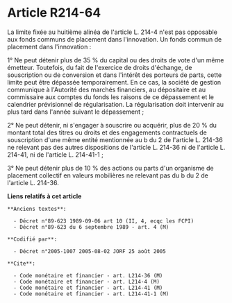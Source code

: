 # Article R214-64

La limite fixée au huitième alinéa de l'article L. 214-4 n'est pas opposable aux fonds communs de placement dans
l'innovation. Un fonds commun de placement dans l'innovation :

1° Ne peut détenir plus de 35 % du capital ou des droits de vote d'un même émetteur. Toutefois, du fait de l'exercice de
droits d'échange, de souscription ou de conversion et dans l'intérêt des porteurs de parts, cette limite peut être dépassée
temporairement. En ce cas, la société de gestion communique à l'Autorité des marchés financiers, au dépositaire et au
commissaire aux comptes du fonds les raisons de ce dépassement et le calendrier prévisionnel de régularisation. La
régularisation doit intervenir au plus tard dans l'année suivant le dépassement ;

2° Ne peut détenir, ni s'engager à souscrire ou acquérir, plus de 20 % du montant total des titres ou droits et des
engagements contractuels de souscription d'une même entité mentionnée au b du 2 de l'article L. 214-36 ne relevant pas des
autres dispositions de l'article L. 214-36 ni de l'article L. 214-41, ni de l'article L. 214-41-1 ;

3° Ne peut détenir plus de 10 % des actions ou parts d'un organisme de placement collectif en valeurs mobilières ne relevant
pas du b du 2 de l'article L. 214-36.

**Liens relatifs à cet article**

	**Anciens textes**:

	  - Décret n°89-623 1989-09-06 art 10 (II, 4, ecqc les FCPI)
	  - Décret n°89-623 du 6 septembre 1989 - art. 4 (M)

	**Codifié par**:

	  - Décret n°2005-1007 2005-08-02 JORF 25 août 2005

	**Cite**:

	  - Code monétaire et financier - art. L214-36 (M)
	  - Code monétaire et financier - art. L214-4 (M)
	  - Code monétaire et financier - art. L214-41 (M)
	  - Code monétaire et financier - art. L214-41-1 (M)
